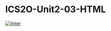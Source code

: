 # ICS2O-Unit2-03-HTML
[![linter](https://github.com/Ethan-Prieur/ICS2O-Unit2-03-HTML/workflows/linter/badge.svg)](https://github.com/marketplace/actions/super-linter)
